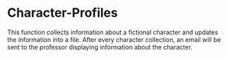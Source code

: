 # Character-Profiles
This function collects information about a fictional character and updates the information into a file. 
After every character collection, an email will be sent to the professor displaying information about the character.

